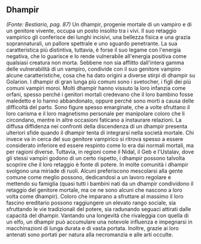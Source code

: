 ## **Dhampir**

*(Fonte: Bestiario, pag. 87)* Un dhampir, progenie mortale di un vampiro e di un genitore vivente, occupa un posto insolito tra i vivi. Il suo retaggio vampirico gli conferisce dei lunghi incisivi, una bellezza fisica e una grazia soprannaturali, un pallore spettrale e uno sguardo penetrante. La sua caratteristica più distintiva, tuttavia, è forse il suo legame con l'energia negativa, che lo guarisce e lo rende vulnerabile all'energia positiva come qualsiasi creatura non morta. Sebbene non sia afflitto dall'intera gamma delle vulnerabilità di un vampiro, condivide con il suo genitore vampiro alcune caratteristiche, cosa che ha dato origini a diverse stirpi di dhampir su Golarion. I dhampir di gran lunga più comuni sono i svetocher, i figli dei più comuni vampiri moroi. Molti dhampir hanno vissuto la loro infanzia come orfani, spesso perché i genitori mortali credevano che il loro bambino fosse maledetto e lo hanno abbandonato, oppure perché sono morti a causa delle difficoltà del parto. Sono figure spesso emarginate, che a volte sfruttano il loro carisma e il loro magnetismo personale per manipolare coloro che li circondano, mentre in altre occasioni faticano a instaurare relazioni. La diffusa diffidenza nei confronti della discendenza di un dhampir presenta ulteriori sfide quando il dhampir tenta di integrarsi nella società mortale. Chi invece va in cerca del suo genitore vampirico si ritrova spesso a essere considerato inferiore ed essere respinto come lo era dai normali mortali, ma per ragioni diverse. Tuttavia, in regioni come il Nidal, il Geb e l'Ustalav, dove gli stessi vampiri godono di un certo rispetto, i dhampir possono talvolta scoprire che il loro retaggio è fonte di potere. In molte comunità i dhampir svolgono una miriade di ruoli. Alcuni preferiscono mescolarsi alla gente comune come meglio possono, dedicandosi a un lavoro regolare e mettendo su famiglia (quasi tutti i bambini nati da un dhampir condividono il retaggio del genitore mortale, ma ce ne sono alcuni che nascono a loro volta come dhampir). Coloro che imparano a sfruttare al massimo il loro fascino ereditario possono raggiungere un elevato rango sociale, sia sfruttando le vie tradizionali del potere, sia radunando seguaci attirati dalle capacità del dhampir. Vantando una longevità che rivaleggia con quella di un elfo, un dhampir può accumulare una notevole influenza e impegnarsi in macchinazioni di lunga durata e di vasta portata. Inoltre, grazie ai loro antenati sono portati per natura alla necromanzia e alle arti occulte.
